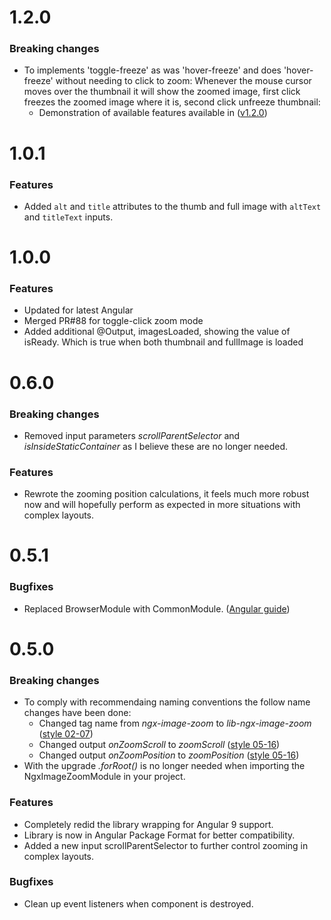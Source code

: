 <a name="1.2.0"></a>
# 1.2.0

### Breaking changes
* To implements 'toggle-freeze' as was 'hover-freeze' and does 'hover-freeze' without needing to click to zoom: Whenever the mouse cursor moves over the thumbnail it will show the zoomed image, first click freezes the zoomed image where it is, second click unfreeze thumbnail:
    * Demonstration of available features available in ([v1.2.0](https://wittlock.github.io/ngx-image-zoom/))

<a name="1.0.1"></a>
# 1.0.1

 ### Features
 * Added `alt` and `title` attributes to the thumb and full image with `altText` and `titleText` inputs.
 

<a name="1.0.0"></a>
# 1.0.0

### Features
* Updated for latest Angular
* Merged PR#88 for toggle-click zoom mode
* Added additional @Output, imagesLoaded, showing the value of isReady. Which is true when both thumbnail and fullImage is loaded 

<a name="0.6.0"></a>
# 0.6.0

### Breaking changes
* Removed input parameters *scrollParentSelector* and *isInsideStaticContainer* as I believe these are no longer needed.

### Features
* Rewrote the zooming position calculations, it feels much more robust now and will hopefully perform as expected in
more situations with complex layouts.

<a name="0.5.1"></a>
# 0.5.1

### Bugfixes
* Replaced BrowserModule with CommonModule. ([Angular guide](https://angular.io/guide/frequent-ngmodules#browsermodule-and-commonmodule))

<a name="0.5.0"></a>
# 0.5.0

### Breaking changes
* To comply with recommendaing naming conventions the follow name changes have been done:
    * Changed tag name from *ngx-image-zoom* to *lib-ngx-image-zoom* ([style 02-07](https://angular.io/guide/styleguide#style-02-07))
    * Changed output *onZoomScroll* to *zoomScroll* ([style 05-16](https://angular.io/guide/styleguide#style-05-16))
    * Changed output *onZoomPosition* to *zoomPosition* ([style 05-16](https://angular.io/guide/styleguide#style-05-16))
* With the upgrade *.forRoot()* is no longer needed when importing the NgxImageZoomModule in your project.

### Features
* Completely redid the library wrapping for Angular 9 support.
* Library is now in Angular Package Format for better compatibility.
* Added a new input scrollParentSelector to further control zooming in complex layouts.

### Bugfixes
* Clean up event listeners when component is destroyed.
